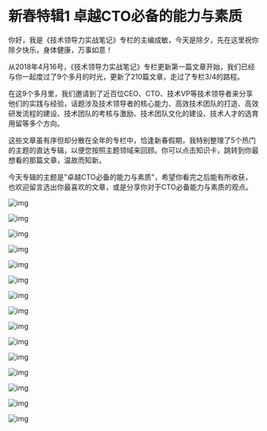 # 新春特辑1 卓越CTO必备的能力与素质

你好，我是《技术领导力实战笔记》专栏的主编成敏，今天是除夕，先在这里祝你除夕快乐，身体健康，万事如意！

从2018年4月16号，《技术领导力实战笔记》专栏更新第一篇文章开始，我们已经与你一起度过了9个多月的时光，更新了210篇文章，走过了专栏3/4的路程。

在这9个多月里，我们邀请到了近百位CEO、CTO、技术VP等技术领导者来分享他们的实践与经验，话题涉及技术领导者的核心能力、高效技术团队的打造、高效研发流程的建设、技术团队的考核与激励、技术团队文化的建设、技术人才的选育用留等多个方向。

这些文章虽有序但却分散在全年的专栏中，恰逢新春假期，我特别整理了5个热门的主题的直达专辑，以便您按照主题领域来回顾。你可以点击知识卡，跳转到你最想看的那篇文章，温故而知新。

今天专辑的主题是"卓越CTO必备的能力与素质"，希望你看完之后能有所收获，也欢迎留言选出你最喜欢的文章，或是分享你对于CTO必备能力与素质的观点。

![img](assets/75fadc34ed0fe3ad712b118d36890a88.jpg)

![img](assets/7b3800353526c0b11ee12984bd913e42.jpg)

![img](assets/91e8a7c392886eed5818e57d839fe4f3.jpg)

![img](assets/fd2c65875e853d80592a45ab5f30d7fd.jpg)

![img](assets/6573a0c475e2dcbe9e4cac0afdd5a8fb.jpg)

![img](assets/cbbb2f888d5901ded73f3140d669e904.jpg)

![img](assets/a4674df83038f293aaa29e69ce476467.jpg)

![img](assets/36e080389c6bdd98c4471382f86008ef.jpg)

![img](assets/86916db73d10f80ca26147aa06963903.jpg)

![img](assets/3f0a4e2e6ab86ae2d9ba042f32d4efbc.jpg)

![img](assets/9c19f06035aac28dd1f8b57468f62487.jpg)

![img](assets/4ccb6db91735b0184e2122ca0a2e8bbe.jpg)

![img](assets/bd33e29204f5197b4ea8c952e3774621.jpg)

![img](assets/3a2a5f71b8b7090991544156f447ed1c.jpg)

![img](assets/23ce1ca0b690f0e142f7aed0029bb979.jpg)

